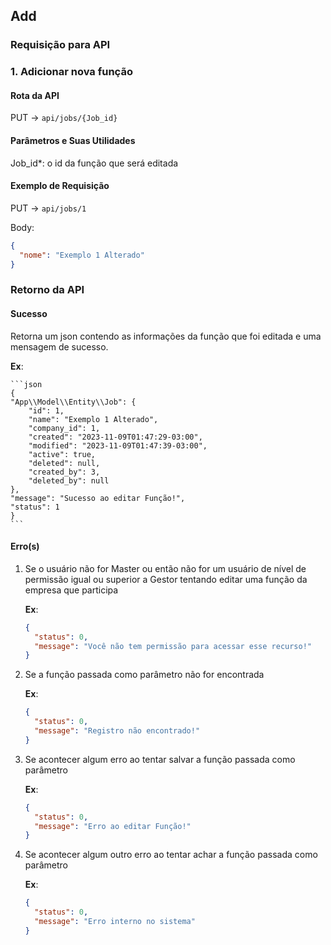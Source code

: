 ## Add

### Requisição para API

### 1. Adicionar nova função

#### Rota da API

PUT -> `api/jobs/{Job_id}`

#### Parâmetros e Suas Utilidades

Job_id\*: o id da função que será editada

#### Exemplo de Requisição

PUT -> `api/jobs/1`

Body:

```json
{
  "nome": "Exemplo 1 Alterado"
}
```

### Retorno da API

#### Sucesso

Retorna um json contendo as informações da função que foi editada e uma mensagem de sucesso.

**Ex**:

    ```json
    {
    "App\\Model\\Entity\\Job": {
        "id": 1,
        "name": "Exemplo 1 Alterado",
        "company_id": 1,
        "created": "2023-11-09T01:47:29-03:00",
        "modified": "2023-11-09T01:47:39-03:00",
        "active": true,
        "deleted": null,
        "created_by": 3,
        "deleted_by": null
    },
    "message": "Sucesso ao editar Função!",
    "status": 1
    }
    ```

#### Erro(s)

1.  Se o usuário não for Master ou então não for um usuário de nível de permissão igual ou superior a Gestor tentando editar uma função da empresa que participa

    **Ex**:

    ```json
    {
      "status": 0,
      "message": "Você não tem permissão para acessar esse recurso!"
    }
    ```

2.  Se a função passada como parâmetro não for encontrada

    **Ex**:

    ```json
    {
      "status": 0,
      "message": "Registro não encontrado!"
    }
    ```

3.  Se acontecer algum erro ao tentar salvar a função passada como parâmetro

    **Ex**:

    ```json
    {
      "status": 0,
      "message": "Erro ao editar Função!"
    }
    ```

4.  Se acontecer algum outro erro ao tentar achar a função passada como parâmetro

    **Ex**:

    ```json
    {
      "status": 0,
      "message": "Erro interno no sistema"
    }
    ```
